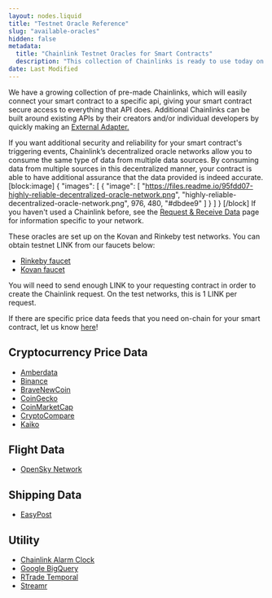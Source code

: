 ```yaml
---
layout: nodes.liquid
title: "Testnet Oracle Reference"
slug: "available-oracles"
hidden: false
metadata: 
  title: "Chainlink Testnet Oracles for Smart Contracts"
  description: "This collection of Chainlinks is ready to use today on Ethereum testnets Rinkey, Ropsten and Kovan. Easily connect your smart contract to one of these APIs."
date: Last Modified
---
```

We have a growing collection of pre-made Chainlinks, which will easily connect your smart contract to a specific api, giving your smart contract secure access to everything that API does. Additional Chainlinks can be built around existing APIs by their creators and/or individual developers by quickly making an [External Adapter.](https://docs.chain.link/v1.0/docs/external-adapters) 

If you want additional security and reliability for your smart contract's triggering events, Chainlink’s decentralized oracle networks allow you to consume the same type of data from multiple data sources. By consuming data from multiple sources in this decentralized manner, your contract is able to have additional assurance that the data provided is indeed accurate. 
[block:image]
{
  "images": [
    {
      "image": [
        "https://files.readme.io/95fdd07-highly-reliable-decentralized-oracle-network.png",
        "highly-reliable-decentralized-oracle-network.png",
        976,
        480,
        "#dbdee9"
      ]
    }
  ]
}
[/block]
If you haven't used a Chainlink before, see the [Request & Receive Data](doc:request-and-receive-data)  page for information specific to your network.

These oracles are set up on the Kovan and Rinkeby test networks. You can obtain testnet LINK from our faucets below:

- <a href="https://rinkeby.chain.link/" target="_blank">Rinkeby faucet</a>
- <a href="https://kovan.chain.link/" target="_blank">Kovan faucet</a>

You will need to send enough LINK to your requesting contract in order to create the Chainlink request. On the test networks, this is 1 LINK per request.

If there are specific price data feeds that you need on-chain for your smart contract, let us know <a href="https://chainlinknodes.typeform.com/to/FJ9LZu" target="_blank">here</a>!

## Cryptocurrency Price Data

- [Amberdata](doc:amberdata-chainlink-testnet)
- [Binance](doc:binance-chainlink-testnet) 
- [BraveNewCoin](doc:bravenewcoin) 
- [CoinGecko](doc:coingecko-chainlink-testnet) 
- [CoinMarketCap](doc:coinmarketcap) 
- [CryptoCompare](doc:cryptocompare)
- [Kaiko](doc:kaiko-chainlink-testnet)

## Flight Data

- [OpenSky Network](doc:opensky-chainlink-testnet) 

## Shipping Data

- [EasyPost](doc:easypost-chainlink-testnet) 

## Utility

- [Chainlink Alarm Clock](doc:chainlink-alarm-clock)
- [Google BigQuery](doc:big-query-chainlink-testnet) 
- [RTrade Temporal](doc:rtrade-chainlink-testnet)
- [Streamr](doc:streamr-chainlink-testnet)